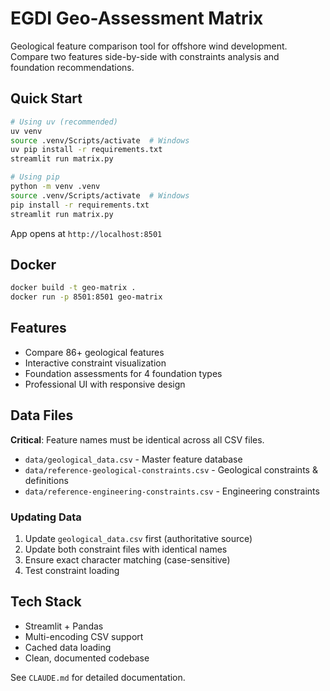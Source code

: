 # EGDI Geo-Assessment Matrix

Geological feature comparison tool for offshore wind development. Compare two features side-by-side with constraints analysis and foundation recommendations.

## Quick Start

```bash
# Using uv (recommended)
uv venv
source .venv/Scripts/activate  # Windows
uv pip install -r requirements.txt
streamlit run matrix.py

# Using pip
python -m venv .venv
source .venv/Scripts/activate  # Windows
pip install -r requirements.txt
streamlit run matrix.py
```

App opens at `http://localhost:8501`

## Docker

```bash
docker build -t geo-matrix .
docker run -p 8501:8501 geo-matrix
```

## Features

- Compare 86+ geological features
- Interactive constraint visualization  
- Foundation assessments for 4 foundation types
- Professional UI with responsive design

## Data Files

**Critical**: Feature names must be identical across all CSV files.

- `data/geological_data.csv` - Master feature database
- `data/reference-geological-constraints.csv` - Geological constraints & definitions
- `data/reference-engineering-constraints.csv` - Engineering constraints

### Updating Data
1. Update `geological_data.csv` first (authoritative source)
2. Update both constraint files with identical names
3. Ensure exact character matching (case-sensitive)
4. Test constraint loading

## Tech Stack
- Streamlit + Pandas
- Multi-encoding CSV support
- Cached data loading
- Clean, documented codebase

See `CLAUDE.md` for detailed documentation.
